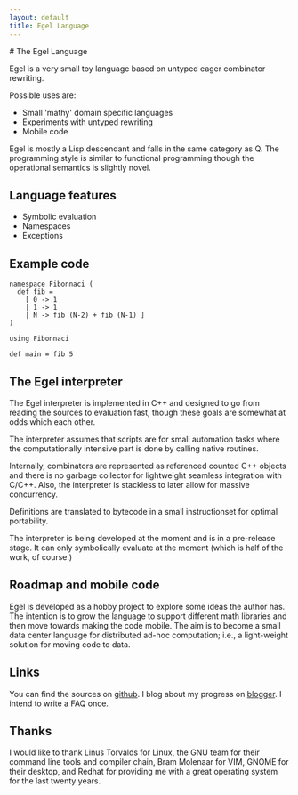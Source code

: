 ```yaml
---
layout: default
title: Egel Language
---
```

<html markdown="1">
<head>
<link rel="stylesheet" href="css/main.css">
</head>
<body markdown="1">
# The Egel Language

Egel is a very small toy language based on untyped eager combinator rewriting.

Possible uses are:
+ Small 'mathy' domain specific languages
+ Experiments with untyped rewriting
+ Mobile code

Egel is mostly a Lisp descendant and falls in the same category as Q. 
The programming style is
similar to functional programming though the operational semantics is
slightly novel.

## Language features

+ Symbolic evaluation
+ Namespaces
+ Exceptions

## Example code

```egel
namespace Fibonnaci (
  def fib =
    [ 0 -> 1
    | 1 -> 1
    | N -> fib (N-2) + fib (N-1) ]
)

using Fibonnaci

def main = fib 5
```

## The Egel interpreter

The Egel interpreter is implemented in C++ and designed to go from
reading the sources to evaluation fast, though these goals are somewhat
at odds which each other.

The interpreter assumes that scripts are for small automation tasks
where the computationally intensive part is done by calling native
routines.

Internally, combinators are represented as referenced counted C++ objects and
there is no garbage collector for lightweight seamless integration with C/C++.
Also, the interpreter is stackless to later allow for massive concurrency.

Definitions are translated to bytecode in a small instructionset for
optimal portability.

The interpreter is being developed at the moment and is in a pre-release
stage. It can only symbolically evaluate at the moment (which is half of the
work, of course.)

## Roadmap and mobile code

Egel is developed as a hobby project to explore some ideas the author
has. The intention is to grow the language to support different math
libraries and then move towards making the code mobile. The aim
is to become a small data center language for distributed ad-hoc
computation; i.e., a light-weight solution for moving code to data.

## Links

You can find the sources on [github](http://github.com/egel-lang/).
I blog about my progress on [blogger](http://egel-language.blogspot.nl/).
I intend to write a FAQ once.

## Thanks

I would like to thank Linus Torvalds for Linux, the GNU team for their
command line tools and compiler chain, Bram Molenaar for
VIM, GNOME for their desktop, and Redhat for providing me with a 
great operating system for the last twenty years.
</body>
</html>
